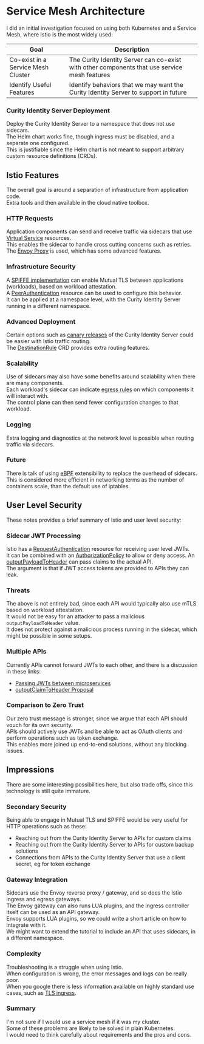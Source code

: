 # Service Mesh Architecture

I did an initial investigation focused on using both Kubernetes and a Service Mesh, where Istio is the most widely used:

| Goal | Description |
| ---- | ----------- |
| Co-exist in a Service Mesh Cluster | The Curity Identity Server can co-exist with other components that use service mesh features |
| Identify Useful Features | Identify behaviors that we may want the Curity Identity Server to support in future |

### Curity Identity Server Deployment

Deploy the Curity Identity Server to a namespace that does not use sidecars.\
The Helm chart works fine, though ingress must be disabled, and a separate one configured.\
This is justifiable since the Helm chart is not meant to support arbitrary custom resource definitions (CRDs).

## Istio Features

The overall goal is around a separation of infrastructure from application code.\
Extra tools and then available in the cloud native toolbox.

### HTTP Requests

Application components can send and receive traffic via sidecars that use [Virtual Service](https://istiobyexample.dev/retry/) resources.\
This enables the sidecar to handle cross cutting concerns such as retries.\
The [Envoy Proxy](https://www.envoyproxy.io/) is used, which has some advanced features.

### Infrastructure Security

A [SPIFFE implementation](https://istio.io/latest/docs/ops/integrations/spire/) can enable Mutual TLS between applications (workloads), based on workload attestation.\
A [PeerAuthentication](https://istio.io/latest/docs/reference/config/security/peer_authentication/) resource can be used to configure this behavior.\
It can be applied at a namespace level, with the Curity Identity Server running in a different namespace.

### Advanced Deployment

Certain options such as [canary releases](https://istio.io/latest/blog/2017/0.1-canary/) of the Curity Identity Server could be easier with Istio traffic routing.\
The [DestinationRule](https://istio.io/latest/docs/reference/config/networking/destination-rule/) CRD provides extra routing features.

### Scalability

Use of sidecars may also have some benefits around scalability when there are many components.\
Each workload's sidecar can indicate [egress rules](https://istio.io/latest/docs/reference/config/networking/sidecar/) on which components it will interact with.\
The control plane can then send fewer configuration changes to that workload.

### Logging

Extra logging and diagnostics at the network level is possible when routing traffic via sidecars.

### Future

There is talk of using [eBPF](https://isovalent.com/blog/post/2021-12-08-ebpf-servicemesh/) extensibility to replace the overhead of sidecars.\
This is considered more efficient in networking terms as the number of containers scale, than the default use of iptables.

## User Level Security

These notes provides a brief summary of Istio and user level security:

### Sidecar JWT Processing

Istio has a [RequestAuthentication](https://istio.io/latest/docs/tasks/security/authentication/jwt-route/) resource for receiving user level JWTs.\
It can be combined with an [AuthorizationPolicy](https://istio.io/latest/docs/tasks/security/authorization/authz-jwt/) to allow or deny access.
An [outputPayloadToHeader](https://istio.io/latest/docs/reference/config/security/jwt/) can pass claims to the actual API.\
The argument is that if JWT access tokens are provided to APIs they can leak.

### Threats

The above is not entirely bad, since each API would typically also use mTLS based on workload attestation.\
It would not be easy for an attacker to pass a malicious `outputPayloadToHeader` value.\
It does not protect against a malicious process running in the sidecar, which might be possible in some setups.

### Multiple APIs

Currently APIs cannot forward JWTs to each other, and there is a discussion in these links:

- [Passing JWTs between microservices](https://discuss.istio.io/t/passing-authorization-headers-automatically-jwt-between-microservices/9053/8)
- [outputClaimToHeader Proposal](https://docs.google.com/document/d/1eJ4sPt5-fbXytSwov7senndMsrq4Et6qNYQKicLGHDs/edit#)

### Comparison to Zero Trust

Our zero trust message is stronger, since we argue that each API should vouch for its own security.\
APIs should actively use JWTs and be able to act as OAuth clients and perform operations such as token exchange.\
This enables more joined up end-to-end solutions, without any blocking issues.

## Impressions

There are some interesting possibilities here, but also trade offs, since this technology is still quite immature.

### Secondary Security

Being able to engage in Mutual TLS and SPIFFE would be very useful for HTTP operations such as these:

- Reaching out from the Curity Identity Server to APIs for custom claims
- Reaching out from the Curity Identity Server to APIs for custom backup solutions
- Connections from APIs to the Curity Identity Server that use a client secret, eg for token exchange

### Gateway Integration

Sidecars use the Envoy reverse proxy / gateway, and so does the Istio ingress and egress gateways.\
The Envoy gateway can also runs LUA plugins, and the ingress controller itself can be used as an API gateway.\
Envoy supports LUA plugins, so we could write a short article on how to integrate with it.\
We might want to extend the tutorial to include an API that uses sidecars, in a different namespace.

### Complexity

Troubleshooting is a struggle when using Istio.\
When configuration is wrong, the error messages and logs can be really poor.\
When you google there is less information available on highly standard use cases, such as [TLS ingress](./idsvr/ingress.yaml).

### Summary

I'm not sure if I would use a service mesh if it was my cluster.\
Some of these problems are likely to be solved in plain Kubernetes.\
I would need to think carefully about requirements and the pros and cons.
